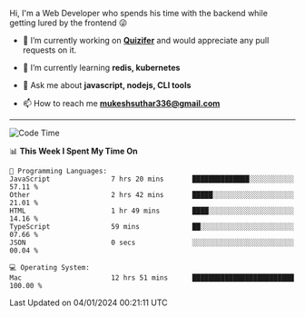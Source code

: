 Hi, I'm a Web Developer who spends his time with the backend while getting lured by the frontend 😜

- 🔭 I’m currently working on **[Quizifer](https://github.com/SutharMukesh/Quizifer/)** and would appreciate any pull requests on it.

- 🌱 I’m currently learning **redis, kubernetes**

- 💬 Ask me about **javascript, nodejs, CLI tools**

- 📫 How to reach me **mukeshsuthar336@gmail.com**

---
<!--START_SECTION:waka-->
![Code Time](http://img.shields.io/badge/Code%20Time-2%2C718%20hrs%2028%20mins-blue)

📊 **This Week I Spent My Time On** 

```text
💬 Programming Languages: 
JavaScript               7 hrs 20 mins       ██████████████░░░░░░░░░░░   57.11 % 
Other                    2 hrs 42 mins       █████░░░░░░░░░░░░░░░░░░░░   21.01 % 
HTML                     1 hr 49 mins        ████░░░░░░░░░░░░░░░░░░░░░   14.16 % 
TypeScript               59 mins             ██░░░░░░░░░░░░░░░░░░░░░░░   07.66 % 
JSON                     0 secs              ░░░░░░░░░░░░░░░░░░░░░░░░░   00.04 % 

💻 Operating System: 
Mac                      12 hrs 51 mins      █████████████████████████   100.00 % 
```


 Last Updated on 04/01/2024 00:21:11 UTC
<!--END_SECTION:waka-->
